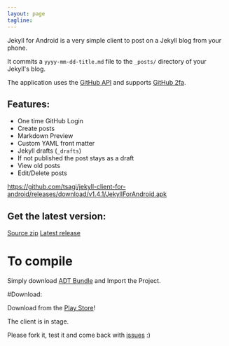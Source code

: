 ```yaml
---
layout: page
tagline:
---
```


Jekyll for Android is a very simple client to post on a Jekyll blog from your phone.

It commits a `yyyy-mm-dd-title.md` file to the `_posts/` directory of your Jekyll's blog.

The application uses the [GitHub API](https://developer.github.com/) and supports [GitHub 2fa](https://help.github.com/articles/about-two-factor-authentication).


## Features:

- One time GitHub Login
- Create posts
- Markdown Preview
- Custom YAML front matter
- Jekyll drafts (`_drafts`)
- If not published the post stays as a draft
- View old posts
- Edit/Delete posts

https://github.com/tsagi/jekyll-client-for-android/releases/download/v1.4.1/JekyllForAndroid.apk

## Get the latest version:
<div class="col-md-2">
    <a class="btn btn-default" href="https://github.com/tsagi/jekyll-client-for-android/zipball/master">Source zip</a>
    <a class="btn btn-info" href="https://github.com/tsagi/jekyll-client-for-android/releases/latest">Latest release</a>
</div>




# To compile

Simply download [ADT Bundle](http://developer.android.com/sdk/index.html) and Import the Project.


#Download:

Download from the [Play Store](https://play.google.com/store/apps/details?id=gr.tsagi.jekyllforandroid)!

The client is in stage.

Please fork it, test it and come back with [issues](https://github.com/tsagi/jekyll-client-for-android/issues) :)
